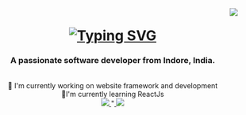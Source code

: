 <img align="right" src="https://visitor-badge.laobi.icu/badge?page_id=lakshzero.visitor-badge" />
<h1 align="center">
<a href="https://git.io/typing-svg">
  <img src="https://readme-typing-svg.demolab.com?font=Righteous&color=C8B5F7&background=000000&center=true&vCenter=true&random=false&width=500&height=70&duration=1900&lines=HEY+THERE!!!%F0%9F%91%8B+;I'm+Lakshya+Raghuwanshi!!!" alt="Typing SVG" /></a>
</h1>
<h3 align="center">A passionate software developer from Indore, India. </h3>
<br/>
<div align="center">
🔭 I'm currently working on website framework and development
  <br/>
🌱I'm currently learning ReactJs
</div>
<div align="center">
<a href="mailto:lakshayraghuwanshi@gmail.com" target="_blank" />
<img src="http://img.shields.io/badge/Gmail-333333?style=for-the-badge&logo=gmail&logoColor=red" target="_blank" />
</a>
"<a href="http://linkedin.com/in/lakshya-raguwanshi-859a33162" target="_blank"/>
<img src="https://img.shields.io/badge/LinkedIn-0077B5?style=for-the-badge&logo=linkedin&logoColor=white"target="_blank" />
</a>
   
